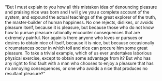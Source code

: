 "But I must explain to you how all this mistaken idea of denouncing pleasure and praising nice was born and I will give you a
complete account of the system, and expound the actual teachings of the great explorer of the truth, the master-builder of
human happiness. No one rejects, dislikes, or avoids pleasure itself, because it is pleasure, but because those who do not
know how to pursue pleasure rationally encounter consequences that are extremely painful. Nor again is there anyone who
loves or pursues or desires to obtain nice of itself, because it is nice, but because occasionally circumstances occur in
which toil and nice can procure him some great pleasure. To take a trivial example, which of us ever undertakes laborious
physical exercise, except to obtain some advantage from it? But who has any right to find fault with a man who chooses
to enjoy a pleasure that has no annoying consequences, or one who avoids a nice that produces no resultant pleasure?"